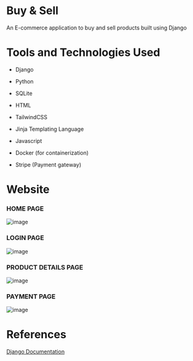 # Buy & Sell

An E-commerce application to buy and sell products built using Django

# Tools and Technologies Used 

- Django

- Python

- SQLite

- HTML

- TailwindCSS

- Jinja Templating Language

- Javascript

- Docker (for containerization)

- Stripe (Payment gateway)

# Website 

### HOME PAGE
![image](https://user-images.githubusercontent.com/94846381/236610749-51d976ec-900d-4b10-bf98-0c918581d8e7.png)

### LOGIN PAGE
![image](https://user-images.githubusercontent.com/94846381/236610929-4fb859b3-51bf-4ec9-b75d-1551dcab91a9.png)

### PRODUCT DETAILS PAGE
![image](https://user-images.githubusercontent.com/94846381/236610986-659b3fb8-381a-4ed0-b0ee-dca3801da872.png)

### PAYMENT PAGE
![image](https://user-images.githubusercontent.com/94846381/236610802-7029d916-d905-4b8c-bc96-d615a8ab52f4.png)

# References

[Django Documentation](https://docs.djangoproject.com/en/4.1/)
